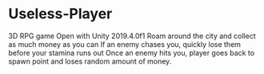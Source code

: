 # Useless-Player
3D RPG game
Open with Unity  2019.4.0f1
Roam around the city and collect as much money as you can
If an enemy chases you, quickly lose them before your stamina runs out
Once an enemy hits you, player goes back to spawn point and loses random amount of money.
